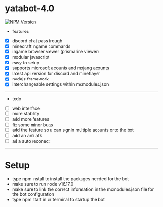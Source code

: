 # yatabot-4.0
[![NPM Version](https://badge.fury.io/js/esta.svg?style=flat)](https://npmjs.org/package/esta)  

- features
 - [X] discord chat pass trough
 - [X] minecraft ingame commands
 - [X] ingame browser viewer (prismarine viewer)
 - [X] modular javascript
 - [X] easy to setup
 - [X] supports microsoft acounts and mojang acounts
 - [X] latest api version for discord and mineflayer
 - [X] nodejs framework
 - [X] interchangeable settings within mcmodules.json
  ___________________________________________________
  - todo
   - [ ] web interface
   - [ ] more stability
   - [ ] add more features
   - [ ] fix some minor bugs
   - [ ] add the feature so u can signin multiple acounts onto the bot
   - [ ] add an anti afk
   - [ ] ad a auto reconect
 
 _____________________________________________________
 
 # Setup
 
 - type npm install to install the packages needed for the bot
 - make sure to run node v16.17.0 
 - make sure to link the correct information in the mcmodules.json file for the bot configuration
 - type npm start in ur terminal to startup the bot


